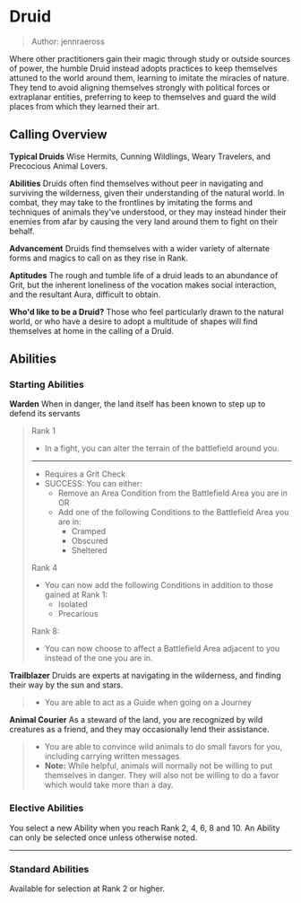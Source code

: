 # Druid
> Author: jennraeross

Where other practitioners gain their magic through study or outside sources of power, the humble Druid instead adopts practices to keep themselves attuned to the world around them, learning to imitate the miracles of nature. They tend to avoid aligning themselves strongly with political forces or extraplanar entities, preferring to keep to themselves and guard the wild places from which they learned their art.

## Calling Overview

**Typical Druids** Wise Hermits, Cunning Wildlings, Weary Travelers, and Precocious Animal Lovers.

**Abilities** Druids often find themselves without peer in navigating and surviving the wilderness, given their understanding of the natural world. In combat, they may take to the frontlines by imitating the forms and techniques of animals they've understood, or they may instead hinder their enemies from afar by causing the very land around them to fight on their behalf.

**Advancement** Druids find themselves with a wider variety of alternate forms and magics to call on as they rise in Rank.

**Aptitudes** The rough and tumble life of a druid leads to an abundance of Grit, but the inherent loneliness of the vocation makes social interaction, and the resultant Aura, difficult to obtain.

**Who'd like to be a Druid?** Those who feel particularly drawn to the natural world, or who have a desire to adopt a multitude of shapes will find themselves at home in the calling of a Druid.

## Abilities

### Starting Abilities

**Warden** When in danger, the land itself has been known to step up to defend its servants

> Rank 1
> - In a fight, you can alter the terrain of the battlefield around you.
> ---
> - Requires a Grit Check
> - SUCCESS: You can either:
>   - Remove an Area Condition from the Battlefield Area you are in OR
>   - Add one of the following Conditions to the Battlefield Area you are in:
>     - Cramped
>     - Obscured
>     - Sheltered
>
> Rank 4
> - You can now add the following Conditions in addition to those gained at Rank 1:
>   - Isolated
>   - Precarious
> 
> Rank 8:
> - You can now choose to affect a Battlefield Area adjacent to you instead of the one you are in.


**Trailblazer** Druids are experts at navigating in the wilderness, and finding their way by the sun and stars.

> - You are able to act as a Guide when going on a Journey

**Animal Courier** As a steward of the land, you are recognized by wild creatures as a friend, and they may occasionally lend their assistance.

> - You are able to convince wild animals to do small favors for you, including carrying written messages.
> - **Note:** While helpful, animals will normally not be willing to put themselves in danger. They will also not be willing to do a favor which would take more than a day.

### Elective Abilities

You select a new Ability when you reach Rank 2, 4, 6, 8 and 10. An Ability can only be selected once unless otherwise noted.

---

### Standard Abilities

Available for selection at Rank 2 or higher.
